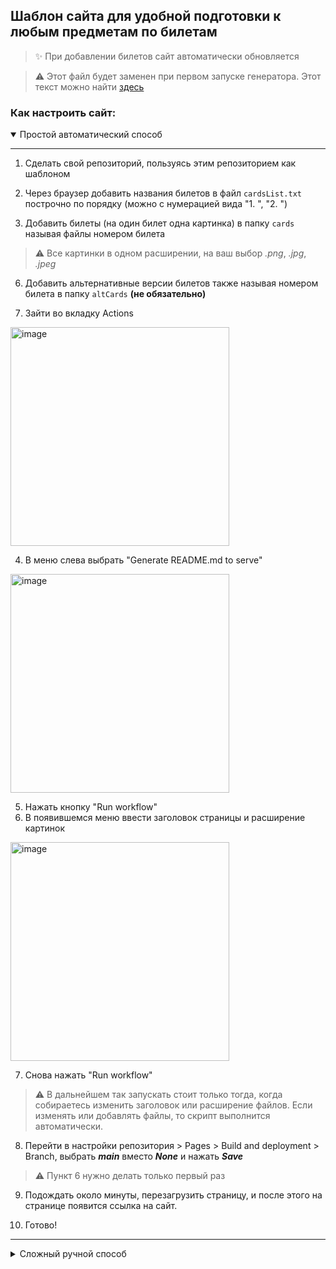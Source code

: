 ## Шаблон сайта для удобной подготовки к любым предметам по билетам
> :sparkles: При добавлении билетов сайт автоматически обновляется

> :warning: Этот файл будет заменен при первом запуске генератора. Этот текст можно найти [здесь](https://github.com/ruddnevITMO/cardsite/wiki)

### Как настроить сайт:

<details open> 
<summary>Простой автоматический способ</summary>

---
1. Сделать свой репозиторий, пользуясь этим репозиторием как шаблоном

2. Через браузер добавить названия билетов в файл `cardsList.txt` построчно по порядку (можно с нумерацией вида "1. ", "2. ")

5. Добавить билеты (на один билет одна картинка) в папку `cards` называя файлы номером билета

> :warning: Все картинки в одном расширении, на ваш выбор *.png*, *.jpg*, *.jpeg*

6. Добавить альтернативные версии билетов также называя номером билета в папку `altCards` **(не обязательно)** 

3. Зайти во вкладку Actions
<img width="350" alt="image" src="https://user-images.githubusercontent.com/37450057/211227429-223ff013-d062-4b48-946a-96a4c6e7ab78.png">

4. В меню слева выбрать "Generate README.md to serve"
<img width="350" alt="image" src="https://user-images.githubusercontent.com/37450057/211227400-e75c2412-15ed-44b5-9257-d3c1585b294d.png">

5. Нажать кнопку "Run workflow"
6. В появившемся меню ввести заголовок страницы и расширение картинок
<img width="350" alt="image" src="https://user-images.githubusercontent.com/37450057/211227465-42cd40cc-8bdf-4986-a65f-ff9dc3211eb1.png">

7. Снова нажать "Run workflow"

> :warning: В дальнейшем так запускать стоит только тогда, когда собираетесь изменить заголовок или расширение файлов. Если изменять или добавлять файлы, то скрипт выполнится автоматически.

8. Перейти в настройки репозитория > Pages > Build and deployment > Branch, выбрать ***main*** вместо ***None*** и нажать ***Save*** 

> :warning: Пункт 6 нужно делать только первый раз

9. Подождать около минуты, перезагрузить страницу, и после этого на странице появится ссылка на сайт.

10. Готово!

---
</details>

<details> 

<summary>Сложный ручной способ</summary>

---

1. Сделать свой репозиторий, пользуясь этим репозиторием как шаблоном
2. Клонировать свой репозиторий
3. Добавить названия билетов в файл `cardsList.txt` построчно по порядку (можно с нумерацией вида "1. ", "2. ")
4. Внутри `generator.py` изменить несколько переменных:

	- в `githubName` указать ваш username
	- в `repoName` указать название вашего репозитория
	- в `header` указать заголовок сайта
	- в `fileExtension` указать расширение картинок (*.png*, *.jpg*, *.jpeg*)
5. Добавить билеты (на один билет одна картинка в расширении, выбранном в пункте 4) в папку `cards` называя файлы номером билета
6. Добавить альтернативные версии билетов (формат и название как в пункте 5) в папку `altCards` **(не обязательно)** 
7. Запустить генератор сайта командой

```sh 
python3 generator.py
```

8. Выгрузить всё в удаленный репозиторий командой

```sh
git commit -am "Initial commit"
git push
```

9. Перейти в настройки репозитория > Pages > Build and deployment > Branch, выбрать ***main*** вместо ***None*** и нажать ***Save***

10. Подождать около минуты, перезагрузить страницу, и после этого на странице появится ссылка на сайт.

11. Готово!

---

</details>

